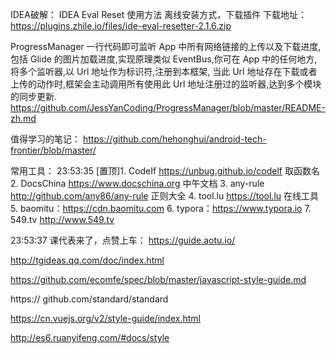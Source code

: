 IDEA破解：
IDEA Eval Reset 使用方法
离线安装方式，下载插件
下载地址：https://plugins.zhile.io/files/ide-eval-resetter-2.1.6.zip

ProgressManager 一行代码即可监听 App 中所有网络链接的上传以及下载进度,
包括 Glide 的图片加载进度,实现原理类似 EventBus,你可在 App 中的任何地方,
将多个监听器,以 Url 地址作为标识符,注册到本框架,
当此 Url 地址存在下载或者上传的动作时,框架会主动调用所有使用此 Url 地址注册过的监听器,达到多个模块的同步更新.
https://github.com/JessYanCoding/ProgressManager/blob/master/README-zh.md

值得学习的笔记：
https://github.com/hehonghui/android-tech-frontier/blob/master/

常用工具：
 23:53:35
[置顶]1. CodeIf  https://unbug.github.io/codelf  取函数名
2. DocsChina  https://www.docschina.org  中午文档
3. any-rule http://github.com/any86/any-rule  正则大全
4. tool.lu https://tool.lu  在线工具
5. baomitu：https://cdn.baomitu.com
6. typora：https://www.typora.io
7. 549.tv http://www.549.tv

 23:53:37
课代表来了，点赞上车：
https://guide.aotu.io/

http://tgideas.qq.com/doc/index.html

https://github.com/ecomfe/spec/blob/master/javascript-style-guide.md

https:// github.com/standard/standard

https://cn.vuejs.org/v2/style-guide/index.html

http://es6.ruanyifeng.com/#docs/style​

